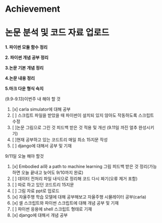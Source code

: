 # Achievement
논문 분석 및 코드 자료 업로드
=====================
**1. 파이썬 모듈 함수 정리**

**2. 파이썬 개념 공부 정리**

**3.논문 기본 개념 정리**

**4.논문 내용 정리**

**5.마크 다운 형식 숙지**




(9.9-9.13)이번주 내 해야 할 것
1. [x] carla simulator에 대해 공부
2. [ ] 스크립트 파일을 받았을 때 파이썬이 설치되 있지 않아도 작동하도록 스크립트 수정
3. [ ]논문 그림으로 그린 것 피드백 받은 것 적용 및 개선 (9.11일 까진 얼추 완성시키기)
4. [ ]현재 공부하고 있는 코드트리 매일 최소 15지문 작성
6. [ ] django에 대해서 공부 및 기재


9/11일 오늘 해야 할것

1. [x] Embodied ai와 a path to machine learning 그림 피드백 받은 것 정리(가능하면 오늘 끝내고 늦어도 9/10까지 완료)
2. [ ] 데이터 전처리 파일 내식으로 정리해 코드 다시 짜기(오류 제거 포함)
3. [ ] 따로 하고 있던 코드트리 15지문
4. [ ] 그림 자료 ppt로 업로드
5. [x] 자율주행 학습 모델에 대해 공부해보고 자율주행 시뮬레이터 공부(carla)
6. [x] 셀 스크립트와 파이썬 스크립트에 대해 개념 공부 및 기재
7. [ ] 파이썬 응용에 shell 스크립트 형태로 기재
8. [x] django에 대해서 개념 공부
